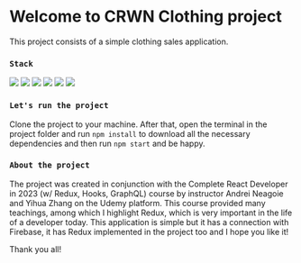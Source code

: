 # Welcome to CRWN Clothing project
This project consists of a simple clothing sales application.


### `Stack`
<img src="https://img.shields.io/badge/React-20232A?style=for-the-badge&logo=react&logoColor=61DAFB"/> <img src="https://img.shields.io/badge/JavaScript-F7DF1E?style=for-the-badge&logo=javascript&logoColor=black"/> <img src="https://img.shields.io/badge/Sass-CC6699?style=for-the-badge&logo=sass&logoColor=white"/> <img src="https://img.shields.io/badge/styled--components-DB7093?style=for-the-badge&logo=styled-components&logoColor=white"/> <img src="https://img.shields.io/badge/redux-%23593d88.svg?style=for-the-badge&logo=redux&logoColor=white"/> <img src="https://img.shields.io/badge/firebase-%23039BE5.svg?style=for-the-badge&logo=firebase"/>


### `Let's run the project`
Clone the project to your machine. After that, open the terminal in the project folder and run <code>npm install</code> to download all the necessary dependencies and then run <code>npm start</code> and be happy.


### `About the project`
The project was created in conjunction with the Complete React Developer in 2023 (w/ Redux, Hooks, GraphQL) course by instructor Andrei Neagoie and Yihua Zhang on the Udemy platform. This course provided many teachings, among which I highlight Redux, which is very important in the life of a developer today. This application is simple but it has a connection with Firebase, it has Redux implemented in the project too and I hope you like it!



Thank you all!